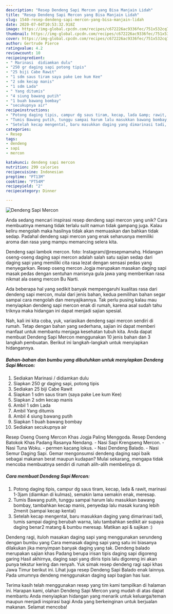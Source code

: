 ```yaml
---
description: "Resep Dendeng Sapi Mercon yang Bisa Manjain Lidah"
title: "Resep Dendeng Sapi Mercon yang Bisa Manjain Lidah"
slug: 1540-resep-dendeng-sapi-mercon-yang-bisa-manjain-lidah
date: 2020-07-04T10:53:32.918Z
image: https://img-global.cpcdn.com/recipes/c672226ac9336fec/751x532cq70/dendeng-sapi-mercon-foto-resep-utama.jpg
thumbnail: https://img-global.cpcdn.com/recipes/c672226ac9336fec/751x532cq70/dendeng-sapi-mercon-foto-resep-utama.jpg
cover: https://img-global.cpcdn.com/recipes/c672226ac9336fec/751x532cq70/dendeng-sapi-mercon-foto-resep-utama.jpg
author: Gertrude Pierce
ratingvalue: 4.2
reviewcount: 10
recipeingredient:
- " Marinasi  didiamkan dulu"
- "250 gr daging sapi potong tipis"
- "25 biji Cabe Rawit"
- "1 sdm saus tiram saya pake Lee kum Kee"
- "2 sdm kecap manis"
- "1 sdm Lada"
- " Yang ditumis"
- "4 siung bawang putih"
- "1 buah bawang bombay"
- "secukupnya air"
recipeinstructions:
- "Potong daging tipis, campur dg saus tiram, kecap, lada &amp; rawit, marinasi 1-3jam (diamkan di kulmas), semakin lama semakin enak, meresap."
- "Tumis Bawang putih, tunggu sampai harum lalu masukkan bawang bombay, tambahkan kecap manis, penyedap lalu masak kurang lebih 2menit (sampai kecap kental)"
- "Setelah kecap mengental, baru masukkan daging yang dimarinasi tadi, tumis sampai daging berubah warna, lalu tambahkan sedikit air supaya daging benar2 matang &amp; bumbu meresap. Matikan api &amp; sajikan :)"
categories:
- Resep
tags:
- dendeng
- sapi
- mercon

katakunci: dendeng sapi mercon 
nutrition: 299 calories
recipecuisine: Indonesian
preptime: "PT13M"
cooktime: "PT54M"
recipeyield: "2"
recipecategory: Dinner

---
```



![Dendeng Sapi Mercon](https://img-global.cpcdn.com/recipes/c672226ac9336fec/751x532cq70/dendeng-sapi-mercon-foto-resep-utama.jpg)

Anda sedang mencari inspirasi resep dendeng sapi mercon yang unik? Cara membuatnya memang tidak terlalu sulit namun tidak gampang juga. Kalau keliru mengolah maka hasilnya tidak akan memuaskan dan bahkan tidak sedap. Padahal dendeng sapi mercon yang enak seharusnya memiliki aroma dan rasa yang mampu memancing selera kita.

Dendeng sapi lambok mercon. foto: Instagram/@resepmamahq. Hidangan oseng-oseng daging sapi mercon adalah salah satu sajian sedap dari daging sapi yang memiliki cita rasa lezat dengan sensasi pedas yang menyegarkan. Resep oseng mercon Jogja merupakan masakan daging sapi masak pedas dengan sentuhan manisnya gula jawa yang memberikan rasa nikmat ala oseng mercon Bu Narti.

Ada beberapa hal yang sedikit banyak mempengaruhi kualitas rasa dari dendeng sapi mercon, mulai dari jenis bahan, kedua pemilihan bahan segar sampai cara mengolah dan menyajikannya. Tak perlu pusing kalau mau menyiapkan dendeng sapi mercon enak di rumah, karena asal sudah tahu triknya maka hidangan ini dapat menjadi sajian spesial.


Nah, kali ini kita coba, yuk, variasikan dendeng sapi mercon sendiri di rumah. Tetap dengan bahan yang sederhana, sajian ini dapat memberi manfaat untuk membantu menjaga kesehatan tubuh kita. Anda dapat membuat Dendeng Sapi Mercon menggunakan 10 jenis bahan dan 3 langkah pembuatan. Berikut ini langkah-langkah untuk menyiapkan hidangannya.

<!--inarticleads1-->

##### Bahan-bahan dan bumbu yang dibutuhkan untuk menyiapkan Dendeng Sapi Mercon:

1. Sediakan  Marinasi / didiamkan dulu
1. Siapkan 250 gr daging sapi, potong tipis
1. Sediakan 25 biji Cabe Rawit
1. Siapkan 1 sdm saus tiram (saya pake Lee kum Kee)
1. Siapkan 2 sdm kecap manis
1. Ambil 1 sdm Lada
1. Ambil  Yang ditumis
1. Ambil 4 siung bawang putih
1. Siapkan 1 buah bawang bombay
1. Sediakan secukupnya air


Resep Oseng Oseng Mercon Khas Jogja Paling Menggoda. Resep Dendeng Batokok Khas Padang Rasanya Nendang. - Nasi Sapi Krengseng Mercon. - Nasi Tuna Woku. - permen kacang lokus. - Nasi Dendeng Balado. - Nasi Semur Daging Sapi. Gemar mengonsumsi dendeng daging sapi baik sebagai makanan berat maupun kudapan? Mulai sekarang, mengapa tidak mencoba membuatnya sendiri di rumah alih-alih membelinya di. 

<!--inarticleads2-->

##### Cara membuat Dendeng Sapi Mercon:

1. Potong daging tipis, campur dg saus tiram, kecap, lada &amp; rawit, marinasi 1-3jam (diamkan di kulmas), semakin lama semakin enak, meresap.
1. Tumis Bawang putih, tunggu sampai harum lalu masukkan bawang bombay, tambahkan kecap manis, penyedap lalu masak kurang lebih 2menit (sampai kecap kental)
1. Setelah kecap mengental, baru masukkan daging yang dimarinasi tadi, tumis sampai daging berubah warna, lalu tambahkan sedikit air supaya daging benar2 matang &amp; bumbu meresap. Matikan api &amp; sajikan :)


Dendeng ragi, ituloh masakan daging sapi yang menggunakan serundeng dengan bumbu yang Cara memasak daging sapi yang satu ini biasanya dilakukan jika menyimpan banyak daging yang tak. Dendeng balado merupakan sajian khas Padang berupa irisan tipis daging sapi digoreng garing Hasil akhirnya, daging sapi yang diiris tipis lalu digoreng ini akan punya tekstur kering dan renyah. Yuk simak resep dendeng ragi sapi khas Jawa Timur berikut ini. Lihat juga resep Dendeng Sapi Balado enak lainnya. Pada umumnya dendeng menggunakan daging sapi bagian has luar. 

Terima kasih telah menggunakan resep yang tim kami tampilkan di halaman ini. Harapan kami, olahan Dendeng Sapi Mercon yang mudah di atas dapat membantu Anda menyiapkan hidangan yang menarik untuk keluarga/teman maupun menjadi inspirasi bagi Anda yang berkeinginan untuk berjualan makanan. Selamat mencoba!
